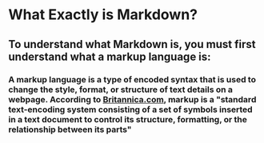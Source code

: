 # What Exactly is Markdown?
## To understand what Markdown is, you must first understand what a markup language is:
### A markup language is a type of encoded syntax that is used to change the style, format, or structure of text details on a webpage. According to [Britannica.com](https://www.britannica.com/technology/markup-language), markup is a "standard text-encoding system consisting of a set of symbols inserted in a text document to control its structure, formatting, or the relationship between its parts"
